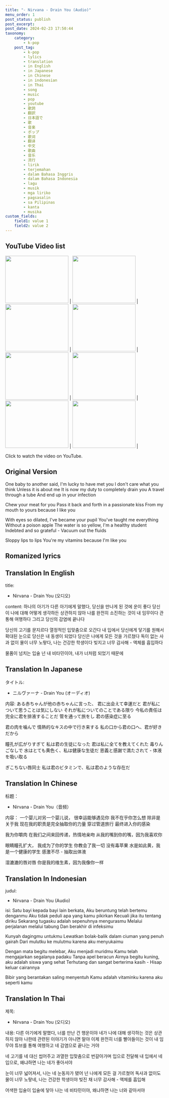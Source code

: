 ```yaml
---
title: "- Nirvana - Drain You (Audio)"
menu_order: 1
post_status: publish
post_excerpt: 
post_date: 2024-02-23 17:50:44
taxonomy:
    category:
        - k-pop
    post_tag:
        - k-pop
        - lylics
        - translation
        - in English
        - in Japanese
        - in Chinese
        - in indonesian
        - in Thai
        - song
        - music
        - pop
        - youtube
        - 歌詞
        - 翻訳
        - 日本語で
        - 歌
        - 音楽
        - ポップ
        - 歌词
        - 翻译
        - 中文
        - 歌曲
        - 音乐
        - 流行
        - lirik
        - terjemahan
        - dalam Bahasa Inggris
        - dalam Bahasa Indonesia
        - lagu
        - musik
        - mga liriko
        - pagsasalin
        - sa Pilipinas
        - kanta
        - musika
custom_fields:
    field1: value 1
    field2: value 2
---
```


## YouTube Video list
 [<img src='http://img.youtube.com/vi/AJUpHxlJUNQ/0.jpg' width='200' height='150'>](https://youtu.be/AJUpHxlJUNQ) | [<img src='http://img.youtube.com/vi/KGThlJa92_I/0.jpg' width='200' height='150'>](https://youtu.be/KGThlJa92_I) | [<img src='http://img.youtube.com/vi/QS8Yy0LfUBQ/0.jpg' width='200' height='150'>](https://youtu.be/QS8Yy0LfUBQ) | [<img src='http://img.youtube.com/vi/dUb69RIqfO8/0.jpg' width='200' height='150'>](https://youtu.be/dUb69RIqfO8) | [<img src='http://img.youtube.com/vi/G70P3Tg-rhs/0.jpg' width='200' height='150'>](https://youtu.be/G70P3Tg-rhs) |
 [<img src='http://img.youtube.com/vi/16ThUM38-_8/0.jpg' width='200' height='150'>](https://youtu.be/16ThUM38-_8) | [<img src='http://img.youtube.com/vi/F0kbbtZIa08/0.jpg' width='200' height='150'>](https://youtu.be/F0kbbtZIa08) | [<img src='http://img.youtube.com/vi/DltbbQbunjU/0.jpg' width='200' height='150'>](https://youtu.be/DltbbQbunjU) |

Click to watch the video on YouTube.
## Original Version
One baby to another said,
I'm lucky to have met you
I don't care what you think
Unless it is about me
It is now my duty to completely drain you
A travel through a tube
And end up in your infection

Chew your meat for you
Pass it back and forth in a passionate kiss
From my mouth to yours because I like you

With eyes so dilated,
I've became your pupil
You've taught me everything
Without a poison apple
The water is so yellow, I'm a healthy student
Indebted and so grateful -
Vacuum out the fluids

Sloppy lips to lips
You're my vitamins because I'm like you

## Romanized lyrics

## Translation In English
title:
- Nirvana - Drain You (오디오)

content:
하나의 아기가 다른 아기에게 말했다,
당신을 만나게 된 것에 운이 좋다
당신이 나에 대해 어떻게 생각하든 상관하지 않아
나를 완전히 소진하는 것이 내 임무이다
관 통해 여행하다
그리고 당신의 감염에 끝나다

당신의 고기를 문지르다
열정적인 입맞춤으로 오간다
내 입에서 당신에게 닿기를 원해서
확대된 눈으로
당신은 내 동생이 되었다
당신은 나에게 모든 것을 가르쳤다
독이 없는 사과 없이
물이 너무 노랗다, 나는 건강한 학생이다
빚지고 너무 감사해 -
액체를 흡입하다

물품이 넘치는 입술
넌 내 비타민이야, 내가 너처럼 되었기 때문에
## Translation In Japanese
タイトル:
- ニルヴァーナ - Drain You (オーディオ)

内容:
ある赤ちゃんが他の赤ちゃんに言った、
君に出会えて幸運だと
君が私について思うことは気にしない
それが私についてのことである限り
今私の責任は完全に君を排液することだ
管を通って旅をし
君の感染症に至る

君の肉を噛んで
情熱的なキスの中で行き来する
私の口から君の口へ、君が好きだから

瞳孔が広がりすぎて
私は君の生徒になった
君は私に全てを教えてくれた
毒りんごなしで
水はとても黄色く、私は健康な生徒だ
恩義と感謝で満たされて -
体液を吸い取る

ぎこちない唇同士
私は君のビタミンで、私は君のような存在だ
## Translation In Chinese
标题：
- Nirvana - Drain You（音频）

内容：
一个婴儿对另一个婴儿说，
很幸运能够遇见你
我不在乎你怎么想
除非是关于我
现在我的职责是完全抽取你的力量
穿过管道旅行
最终进入你的感染

我为你嚼肉
在我们之间来回传递，热情地亲吻
从我的嘴到你的嘴，因为我喜欢你

眼睛瞳孔扩大，
我成为了你的学生
你教会了我一切
没有毒苹果
水是如此黄，我是一个健康的学生
感激不尽 -
抽取出体液

湿漉漉的唇对唇
你是我的维生素，因为我像你一样
## Translation In Indonesian
judul:
- Nirvana - Drain You (Audio)

isi:
Satu bayi kepada bayi lain berkata,
Aku beruntung telah bertemu denganmu
Aku tidak peduli apa yang kamu pikirkan
Kecuali jika itu tentang diriku
Sekarang tugasku adalah sepenuhnya mengurasmu
Melalui perjalanan melalui tabung
Dan berakhir di infeksimu

Kunyah dagingmu untukmu
Lewatkan bolak-balik dalam ciuman yang penuh gairah
Dari mulutku ke mulutmu karena aku menyukaimu

Dengan mata begitu melebar,
Aku menjadi muridmu
Kamu telah mengajarkan segalanya padaku
Tanpa apel beracun
Airnya begitu kuning, aku adalah siswa yang sehat
Terhutang dan sangat berterima kasih -
Hisap keluar cairannya

Bibir yang berantakan saling menyentuh
Kamu adalah vitaminku karena aku seperti kamu
## Translation In Thai
제목:
- Nirvana - Drain You (오디오)

내용:
다른 아기에게 말했다,
너를 만난 건 행운이야
네가 나에 대해 생각하는 것은 상관하지 않아
나한테 관련된 이야기가 아니면 말야
이제 완전히 너를 빨아들이는 것이 내 임무야
튜브를 통해 여행하고
네 감염으로 끝나는 거야

네 고기를 네 대신 씹어주고
과열한 입맞춤으로 번갈아가며 입으로 전달해
내 입에서 네 입으로, 왜냐하면 나는 네가 좋아서야

눈이 너무 넓어져서,
나는 네 눈동자가 됐어
넌 나에게 모든 걸 가르쳤어
독사과 없이도
물이 너무 노랗네, 나는 건강한 학생이야
빚진 채 너무 감사해 -
액체를 흡입해

어색한 입술이 입술에 닿아
나는 네 비타민이야, 왜냐하면 나는 너와 같아서야
